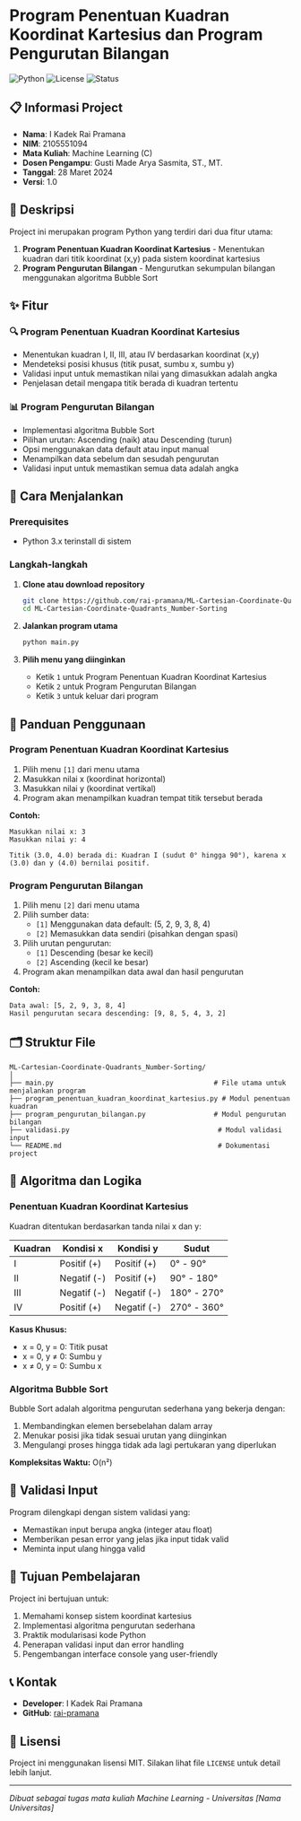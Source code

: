 # Program Penentuan Kuadran Koordinat Kartesius dan Program Pengurutan Bilangan

![Python](https://img.shields.io/badge/Python-3.x-blue.svg)
![License](https://img.shields.io/badge/License-MIT-green.svg)
![Status](https://img.shields.io/badge/Status-Complete-brightgreen.svg)

## 📋 Informasi Project

-   **Nama**: I Kadek Rai Pramana
-   **NIM**: 2105551094
-   **Mata Kuliah**: Machine Learning (C)
-   **Dosen Pengampu**: Gusti Made Arya Sasmita, ST., MT.
-   **Tanggal**: 28 Maret 2024
-   **Versi**: 1.0

## 📝 Deskripsi

Project ini merupakan program Python yang terdiri dari dua fitur utama:

1. **Program Penentuan Kuadran Koordinat Kartesius** - Menentukan kuadran dari titik koordinat (x,y) pada sistem koordinat kartesius
2. **Program Pengurutan Bilangan** - Mengurutkan sekumpulan bilangan menggunakan algoritma Bubble Sort

## ✨ Fitur

### 🔍 Program Penentuan Kuadran Koordinat Kartesius

-   Menentukan kuadran I, II, III, atau IV berdasarkan koordinat (x,y)
-   Mendeteksi posisi khusus (titik pusat, sumbu x, sumbu y)
-   Validasi input untuk memastikan nilai yang dimasukkan adalah angka
-   Penjelasan detail mengapa titik berada di kuadran tertentu

### 📊 Program Pengurutan Bilangan

-   Implementasi algoritma Bubble Sort
-   Pilihan urutan: Ascending (naik) atau Descending (turun)
-   Opsi menggunakan data default atau input manual
-   Menampilkan data sebelum dan sesudah pengurutan
-   Validasi input untuk memastikan semua data adalah angka

## 🚀 Cara Menjalankan

### Prerequisites

-   Python 3.x terinstall di sistem

### Langkah-langkah

1. **Clone atau download repository**

    ```bash
    git clone https://github.com/rai-pramana/ML-Cartesian-Coordinate-Quadrants_Number-Sorting.git
    cd ML-Cartesian-Coordinate-Quadrants_Number-Sorting
    ```

2. **Jalankan program utama**

    ```bash
    python main.py
    ```

3. **Pilih menu yang diinginkan**
    - Ketik `1` untuk Program Penentuan Kuadran Koordinat Kartesius
    - Ketik `2` untuk Program Pengurutan Bilangan
    - Ketik `3` untuk keluar dari program

## 📖 Panduan Penggunaan

### Program Penentuan Kuadran Koordinat Kartesius

1. Pilih menu `[1]` dari menu utama
2. Masukkan nilai x (koordinat horizontal)
3. Masukkan nilai y (koordinat vertikal)
4. Program akan menampilkan kuadran tempat titik tersebut berada

**Contoh:**

```
Masukkan nilai x: 3
Masukkan nilai y: 4

Titik (3.0, 4.0) berada di: Kuadran I (sudut 0° hingga 90°), karena x (3.0) dan y (4.0) bernilai positif.
```

### Program Pengurutan Bilangan

1. Pilih menu `[2]` dari menu utama
2. Pilih sumber data:
    - `[1]` Menggunakan data default: (5, 2, 9, 3, 8, 4)
    - `[2]` Memasukkan data sendiri (pisahkan dengan spasi)
3. Pilih urutan pengurutan:
    - `[1]` Descending (besar ke kecil)
    - `[2]` Ascending (kecil ke besar)
4. Program akan menampilkan data awal dan hasil pengurutan

**Contoh:**

```
Data awal: [5, 2, 9, 3, 8, 4]
Hasil pengurutan secara descending: [9, 8, 5, 4, 3, 2]
```

## 🗂️ Struktur File

```
ML-Cartesian-Coordinate-Quadrants_Number-Sorting/
│
├── main.py                                        # File utama untuk menjalankan program
├── program_penentuan_kuadran_koordinat_kartesius.py # Modul penentuan kuadran
├── program_pengurutan_bilangan.py                 # Modul pengurutan bilangan
├── validasi.py                                     # Modul validasi input
└── README.md                                       # Dokumentasi project
```

## 🧮 Algoritma dan Logika

### Penentuan Kuadran Koordinat Kartesius

Kuadran ditentukan berdasarkan tanda nilai x dan y:

| Kuadran | Kondisi x   | Kondisi y   | Sudut       |
| ------- | ----------- | ----------- | ----------- |
| I       | Positif (+) | Positif (+) | 0° - 90°    |
| II      | Negatif (-) | Positif (+) | 90° - 180°  |
| III     | Negatif (-) | Negatif (-) | 180° - 270° |
| IV      | Positif (+) | Negatif (-) | 270° - 360° |

**Kasus Khusus:**

-   x = 0, y = 0: Titik pusat
-   x = 0, y ≠ 0: Sumbu y
-   x ≠ 0, y = 0: Sumbu x

### Algoritma Bubble Sort

Bubble Sort adalah algoritma pengurutan sederhana yang bekerja dengan:

1. Membandingkan elemen bersebelahan dalam array
2. Menukar posisi jika tidak sesuai urutan yang diinginkan
3. Mengulangi proses hingga tidak ada lagi pertukaran yang diperlukan

**Kompleksitas Waktu:** O(n²)

## 🔧 Validasi Input

Program dilengkapi dengan sistem validasi yang:

-   Memastikan input berupa angka (integer atau float)
-   Memberikan pesan error yang jelas jika input tidak valid
-   Meminta input ulang hingga valid

## 🎯 Tujuan Pembelajaran

Project ini bertujuan untuk:

1. Memahami konsep sistem koordinat kartesius
2. Implementasi algoritma pengurutan sederhana
3. Praktik modularisasi kode Python
4. Penerapan validasi input dan error handling
5. Pengembangan interface console yang user-friendly

## 📞 Kontak

-   **Developer**: I Kadek Rai Pramana
-   **GitHub**: [rai-pramana](https://github.com/rai-pramana)

## 📄 Lisensi

Project ini menggunakan lisensi MIT. Silakan lihat file `LICENSE` untuk detail lebih lanjut.

---

_Dibuat sebagai tugas mata kuliah Machine Learning - Universitas [Nama Universitas]_
